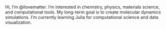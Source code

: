 Hi, I’m @ilovematter.
I’m interested in chemistry, physics, materials science, and computational tools. My long-term goal is to create molecular dynamics simulations.
I’m currently learning Julia for computational science and data visualization.

<!---
ilovematter/ilovematter is a ✨ special ✨ repository because its `README.md` (this file) appears on your GitHub profile.
You can click the Preview link to take a look at your changes.
--->
